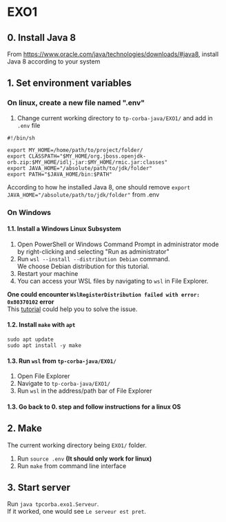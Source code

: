 # EXO1

## 0. Install Java 8
From https://www.oracle.com/java/technologies/downloads/#java8,
install Java 8 according to your system

## 1. Set environment variables
### On linux, create a new file named ".env"

1. Change current working directory to `tp-corba-java/EXO1/` and add in `.env` file
```
#!/bin/sh

export MY_HOME=/home/path/to/project/folder/
export CLASSPATH="$MY_HOME/org.jboss.openjdk-orb.zip:$MY_HOME/idlj.jar:$MY_HOME/rmic.jar:classes"
export JAVA_HOME="/absolute/path/to/jdk/folder"
export PATH="$JAVA_HOME/bin:$PATH"

```
According to how he installed Java 8, one should remove `export JAVA_HOME="/absolute/path/to/jdk/folder"` from .env

### On Windows
#### 1.1. Install a Windows Linux Subsystem
1. Open PowerShell or Windows Command Prompt in administrator mode by right-clicking and selecting "Run as administrator"
2. Run `wsl --install --distribution Debian` command.  
   We choose Debian distribution for this tutorial.
3. Restart your machine
4. You can access your WSL files by navigating to `wsl` in File Explorer.

**One could encounter **`WslRegisterDistribution failed with error: 0x80370102`** error**  
This [tutorial](https://www.partitionwizard.com/partitionmagic/wslregisterdistribution-failed-with-error-0x80370102.html) could help you to solve the issue.

#### 1.2. Install `make` with `apt`
```
sudo apt update
sudo apt install -y make
```

#### 1.3. Run `wsl` from `tp-corba-java/EXO1/`
1. Open File Explorer
2. Navigate to `tp-corba-java/EXO1/`
3. Run `wsl` in the address/path bar of File Explorer

#### 1.3. Go back to 0. step and follow instructions for a linux OS

## 2. Make
The current working directory being `EXO1/` folder.  
1. Run `source .env` **(It should only work for linux)**
2. Run `make` from command line interface

## 3. Start server
Run `java tpcorba.exo1.Serveur`.  
If it worked, one would see `Le serveur est pret`.

